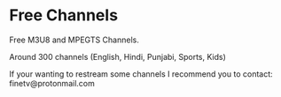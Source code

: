 # Free Channels
Free M3U8 and MPEGTS Channels.
<p>
Around 300 channels (English, Hindi, Punjabi, Sports, Kids)
<p>
If your wanting to restream some channels I recommend you to contact: finetv@protonmail.com
